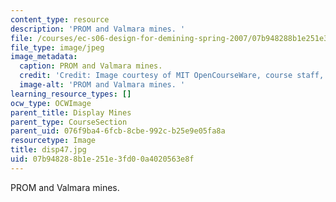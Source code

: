 ```yaml
---
content_type: resource
description: 'PROM and Valmara mines. '
file: /courses/ec-s06-design-for-demining-spring-2007/07b948288b1e251e3fd00a4020563e8f_disp47.jpg
file_type: image/jpeg
image_metadata:
  caption: PROM and Valmara mines.
  credit: 'Credit: Image courtesy of MIT OpenCourseWare, course staff, and students.'
  image-alt: 'PROM and Valmara mines. '
learning_resource_types: []
ocw_type: OCWImage
parent_title: Display Mines
parent_type: CourseSection
parent_uid: 076f9ba4-6fcb-8cbe-992c-b25e9e05fa8a
resourcetype: Image
title: disp47.jpg
uid: 07b94828-8b1e-251e-3fd0-0a4020563e8f
---
```

PROM and Valmara mines. 

